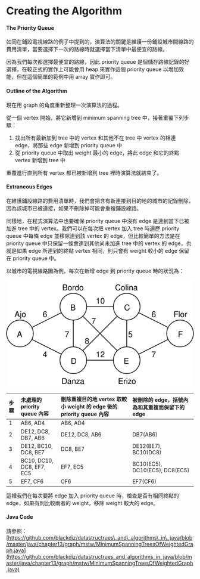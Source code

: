 # Creating the Algorithm

#### The Priority Queue

如同在鋪設電視線路的例子中提到的，演算法的關鍵是維護一份鋪設城市間線路的費用清單，當要選擇下一次的路線時就選擇當下清單中最便宜的路線。

因為我們每次都選擇最便宜的路線，因此 priority queue 是個儲存路線記錄的好選擇，在較正式的實作上可能會用 heap 來實作這個 priority queue 以增加效能，但在這個簡單的範例中用 array 實作即可。

#### Outline of the Algorithm

現在用 graph 的角度重新整理一次演算法的過程。

從一個 vertex 開始，將它新增到 minimum spanning tree 中，接著重覆下列步驟：

1. 找出所有最新加到 tree 中的 vertex 和其他不在 tree 中 vertex 的相連 edge，將那些 edge 新增到 priority queue 中
2. 從 priority queue 中取出 weight 最小的 edge，將此 edge 和它的終點 vertex 新增到 tree 中

重覆進行直到所有 vertex 都已被新增到 tree 裡時演算法就結束了。

#### Extraneous Edges

在維護鋪設線路的費用清單時，我們會把含有新連接到目的地的城市的記錄刪除，因為該城市已被連接，如果不刪除掉可能會重複鋪設線路。

同樣地，在程式演算法中也要確保 priority queue 中沒有 edge 是連到當下已被加進 tree 中的 vertex。我們可以在每次把  vertex 加入 tree 時遍歷 priority queue 中每條 edge 並移除連到該 vertex 的 edge，但比較簡單的方法是在 priority queue 中只保留一條會連到其他尚未加進 tree 中的 vertex 的 edge，也就是如果 edge 所連到的終點 vertex 相同，則只會有 weight 較小的 edge 保留在 priority queue 中。

以城市的電視線路圖為例，每次在新增 edge 到 priority queue 時的狀況為：

![](../../.gitbook/assets/city_cable_example.svg)

| 步驟 | 未處理的 priority queue 內容 | 刪除重複目的地 vertex 取較小 weight 的 edge 後的 priority queue 內容 | 被刪除的 edge，括號內為和其重複而保留下的 edge |
| :--- | :--- | :--- | :--- |
| 1 | AB6, AD4 | AB6, AD4 |  |
| 2 | DE12, DC8, DB7, AB6 | DE12, DC8, AB6 | DB7\(AB6\) |
| 3 | DE12, BC10, DC8, BE7 | DC8, BE7 | DE12\(BE7\), BC10\(DC8\) |
| 4 | BC10, DC10, DC8, EF7, EC5 | EF7, EC5 | BC10\(EC5\), DC10\(EC5\), DC8\(EC5\) |
| 5 | EF7, CF6 | CF6 | EF7\(CF6\) |

這裡我們在每次要將 edge 加入 priority queue 時，檢查是否有相同終點的 edge，如果有則比較兩者的 weight，移除 weight 較大的 edge。

#### Java Code

請參照：[https://github.com/blackdiz/datastructrues\_and\_algorithms\_in\_java/blob/master/java/chapter13/graph/mstw/MinimumSpanningTreesOfWeightedGraph.java](https://github.com/blackdiz/datastructrues_and_algorithms_in_java/blob/master/java/chapter13/graph/mstw/MinimumSpanningTreesOfWeightedGraph.java)

